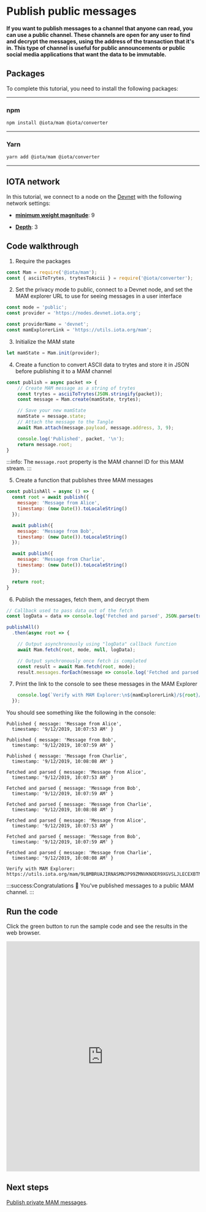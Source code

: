 # Publish public messages

**If you want to publish messages to a channel that anyone can read, you can use a public channel. These channels are open for any user to find and decrypt the messages, using the address of the transaction that it's in. This type of channel is useful for public announcements or public social media applications that want the data to be immutable.**

## Packages

To complete this tutorial, you need to install the following packages:

--------------------
### npm
```bash
npm install @iota/mam @iota/converter
```
---
### Yarn
```bash
yarn add @iota/mam @iota/converter
```
--------------------

## IOTA network

In this tutorial, we connect to a node on the [Devnet](root://getting-started/1.0/networks/overview.md) with the following network settings:

- **[minimum weight magnitude](root://getting-started/1.0/references/glossary.md#minimum-weight-magnitude)**: 9

- **[Depth](root://getting-started/1.0/clients/sending-a-transaction.md#choosing-a-depth)**: 3

## Code walkthrough

1. Require the packages

  ```js
  const Mam = require('@iota/mam');
  const { asciiToTrytes, trytesToAscii } = require('@iota/converter');
  ```

2. Set the privacy mode to public, connect to a Devnet node, and set the MAM explorer URL to use for seeing messages in a user interface

  ```js
  const mode = 'public';
  const provider = 'https://nodes.devnet.iota.org';

  const providerName = 'devnet';
  const mamExplorerLink = 'https://utils.iota.org/mam';
  ```

3. Initialize the MAM state

  ```js
  let mamState = Mam.init(provider);
  ```

4. Create a function to convert ASCII data to trytes and store it in JSON before publishing it to a MAM channel

  ```js
  const publish = async packet => {
      // Create MAM message as a string of trytes
      const trytes = asciiToTrytes(JSON.stringify(packet));
      const message = Mam.create(mamState, trytes);

      // Save your new mamState
      mamState = message.state;
      // Attach the message to the Tangle
      await Mam.attach(message.payload, message.address, 3, 9);

      console.log('Published', packet, '\n');
      return message.root;
  }
  ```

  :::info:
  The `message.root` property is the MAM channel ID for this MAM stream.
  :::

5. Create a function that publishes three MAM messages

  ```js
  const publishAll = async () => {
    const root = await publish({
      message: 'Message from Alice',
      timestamp: (new Date()).toLocaleString()
    });

    await publish({
      message: 'Message from Bob',
      timestamp: (new Date()).toLocaleString()
    });

    await publish({
      message: 'Message from Charlie',
      timestamp: (new Date()).toLocaleString()
    });

    return root;
  }
  ```

6. Publish the messages, fetch them, and decrypt them

  ```js
  // Callback used to pass data out of the fetch
  const logData = data => console.log('Fetched and parsed', JSON.parse(trytesToAscii(data)), '\n');

  publishAll()
    .then(async root => {

      // Output asynchronously using "logData" callback function
      await Mam.fetch(root, mode, null, logData);

      // Output synchronously once fetch is completed
      const result = await Mam.fetch(root, mode);
      result.messages.forEach(message => console.log('Fetched and parsed', JSON.parse(trytesToAscii(message)), '\n'));
  ```

7. Print the link to the console to see these messages in the MAM Explorer

  ```js
      console.log(`Verify with MAM Explorer:\n${mamExplorerLink}/${root}/${mode}/${providerName}\n`);
    });  
  ```

You should see something like the following in the console:

```
Published { message: 'Message from Alice',
  timestamp: '9/12/2019, 10:07:53 AM' } 

Published { message: 'Message from Bob',
  timestamp: '9/12/2019, 10:07:59 AM' } 

Published { message: 'Message from Charlie',
  timestamp: '9/12/2019, 10:08:08 AM' } 

Fetched and parsed { message: 'Message from Alice',
  timestamp: '9/12/2019, 10:07:53 AM' } 

Fetched and parsed { message: 'Message from Bob',
  timestamp: '9/12/2019, 10:07:59 AM' } 

Fetched and parsed { message: 'Message from Charlie',
  timestamp: '9/12/2019, 10:08:08 AM' } 

Fetched and parsed { message: 'Message from Alice',
  timestamp: '9/12/2019, 10:07:53 AM' } 

Fetched and parsed { message: 'Message from Bob',
  timestamp: '9/12/2019, 10:07:59 AM' } 

Fetched and parsed { message: 'Message from Charlie',
  timestamp: '9/12/2019, 10:08:08 AM' } 

Verify with MAM Explorer:
https://utils.iota.org/mam/9LBMBRUAJIRNASMNJP99ZMNVKNOER9XGVSLJLECEXBTNADHPWGO9FMBRRAGZPKEPSRLJ9SZYQU9EVLMPC/public/devnet
```

:::success:Congratulations :tada:
You've published messages to a public MAM channel. 
:::

## Run the code

Click the green button to run the sample code and see the results in the web browser.

<iframe height="600px" width="100%" src="https://repl.it/@jake91/MAM-public?lite=true" scrolling="no" frameborder="no" allowtransparency="true" allowfullscreen="true" sandbox="allow-forms allow-pointer-lock allow-popups allow-same-origin allow-scripts allow-modals"></iframe>

## Next steps

[Publish private MAM messages](../js/create-restricted-channel.md).
